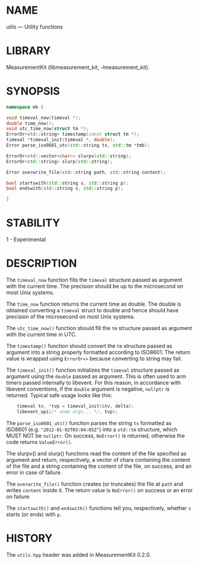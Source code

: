 # NAME
utils &mdash; Utility functions

# LIBRARY
MeasurementKit (libmeasurement_kit, -lmeasurement_kit).

# SYNOPSIS
```C++
namespace mk {

void timeval_now(timeval *);
double time_now();
void utc_time_now(struct tm *);
ErrorOr<std::string> timestamp(const struct tm *);
timeval *timeval_init(timeval *, double);
Error parse_iso8601_utc(std::string ts, std::tm *tmb);

ErrorOr<std::vector<char>> slurpv(std::string);
ErrorOr<std::string> slurp(std::string);

Error overwrite_file(std::string path, std::string content);

bool startswith(std::string s, std::string p);
bool endswith(std::string s, std::string p);

}
```

# STABILITY

1 - Experimental

# DESCRIPTION

The `timeval_now` function fills the `timeval` structure passed as
argument with the current time. The precision should be up to the microsecond
on most Unix systems.

The `time_now` function returns the current time as double. The double is
obtained converting a `timeval` struct to double and hence should have
precision of the microsecond on most Unix systems.

The `utc_time_now()` function should fill the `tm` structure passed as
argument with the current time in UTC.

The `timestamp()` function should convert the `tm` structure passed as
argument into a string properly formatted according to ISO8601. The return
value is wrapped using `ErrorOr<>` because converting to string may fail.

The `timeval_init()` function initializes the `timeval` structure passed
as argument using the `double` passed as argument. This is often used
to arm timers passed internally to libevent. For this reason, in accordance
with libevent conventions, if the `double` argument is negative, `nullptr`
is returned. Typical safe usage looks like this:

```C++
    timeval tv, *tvp = timeval_init(&tv, delta);
    libevent_api(/* some args... */, tvp);
```

The `parse_iso8601_utc()` function parses the string
`ts` formatted as ISO8601 (e.g. `"2012-01-02T03:04:05Z"`) into a `std::tm`
structure, which MUST NOT be `nullptr`. On success, `NoError()` is returned,
otherwise the code returns `ValueError()`.

The slurpv() and slurp() functions read the content of the file specified
as argument and return, respectively, a vector of chars containing the content
of the file and a string containing the content of the file, on success, and
an error in case of failure.

The `overwrite_file()` function creates (or truncates) the file at `path`
and writes `content` inside it. The return value is `NoError()` on success
or an error on failure.

The `startswith()` and `endswith()` functions tell you, respectively, whether
`s` starts (or ends) with `p`.

# HISTORY

The `utils.hpp` header was added in MeasurementKit 0.2.0.
